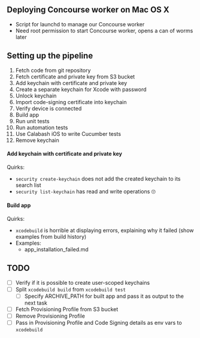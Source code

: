 ## Deploying Concourse worker on Mac OS X

- Script for launchd to manage our Concourse worker
- Need root permission to start Concourse worker, opens a can of worms later

## Setting up the pipeline

1. Fetch code from git repository
1. Fetch certificate and private key from S3 bucket
1. Add keychain with certificate and private key
  1. Create a separate keychain for Xcode with password
  1. Unlock keychain
  1. Import code-signing certificate into keychain
1. Verify device is connected
1. Build app
1. Run unit tests
1. Run automation tests
  1. Use Calabash iOS to write Cucumber tests
1. Remove keychain

#### Add keychain with certificate and private key

Quirks:
- `security create-keychain` does not add the created keychain to its search list
- `security list-keychain` has read and write operations 🙄

#### Build app

Quirks:
- `xcodebuild` is horrible at displaying errors, explaining why it failed (show examples from build history)
- Examples:
  - app_installation_failed.md

## TODO

- [ ] Verify if it is possible to create user-scoped keychains
- [ ] Split `xcodebuild build` from `xcodebuild test`
  - [ ] Specify ARCHIVE_PATH for built app and pass it as output to the next task
- [ ] Fetch Provisioning Profile from S3 bucket
- [ ] Remove Provisioning Profile
- [ ] Pass in Provisioning Profile and Code Signing details as env vars to `xcodebuild`
